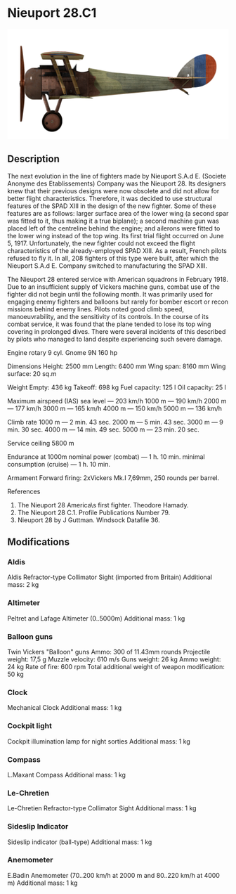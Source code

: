 ﻿# Nieuport 28.C1

![nieuport28](../images/nieuport28.png)

## Description

The next evolution in the line of fighters made by Nieuport S.A.d E. (Societe Anonyme des Etablissements) Company was the Nieuport 28. Its designers knew that their previous designs were now obsolete and did not allow for better flight characteristics. Therefore, it was decided to use structural features of the SPAD XIII in the design of the new fighter. Some of these features are as follows: larger surface area of the lower wing (a second spar was fitted to it, thus making it a true biplane); a second machine gun was placed left of the centreline behind the engine; and ailerons were fitted to the lower wing instead of the top wing. Its first trial flight occurred on June 5, 1917. Unfortunately, the new fighter could not exceed the flight characteristics of the already-employed SPAD XIII. As a result, French pilots refused to fly it. In all, 208 fighters of this type were built, after which the Nieuport S.A.d E. Company switched to manufacturing the SPAD XIII.

The Nieuport 28 entered service with American squadrons in February 1918. Due to an insufficient supply of Vickers machine guns, combat use of the fighter did not begin until the following month. It was primarily used for engaging enemy fighters and balloons but rarely for bomber escort or recon missions behind enemy lines. Pilots noted good climb speed, manoeuvrability, and the sensitivity of its controls. In the course of its combat service, it was found that the plane tended to lose its top wing covering in prolonged dives. There were several incidents of this described by pilots who managed to land despite experiencing such severe damage.


Engine
rotary 9 cyl. Gnome 9N 160 hp

Dimensions
Height: 2500 mm
Length: 6400 mm
Wing span: 8160 mm
Wing surface: 20 sq.m

Weight
Empty: 436 kg
Takeoff: 698 kg
Fuel capacity: 125 l
Oil capacity: 25 l

Maximum airspeed (IAS)
sea level — 203 km/h
1000 m — 190 km/h
2000 m — 177 km/h
3000 m — 165 km/h
4000 m — 150 km/h
5000 m — 136 km/h

Climb rate
1000 m — 2 min. 43 sec.
2000 m — 5 min. 43 sec.
3000 m — 9 min. 30 sec.
4000 m — 14 min. 49 sec.
5000 m — 23 min. 20 sec.

Service ceiling 5800 m

Endurance at 1000m
nominal power (combat) — 1 h. 10 min.
minimal consumption (cruise) — 1 h. 10 min.

Armament
Forward firing: 2хVickers Mk.I 7,69mm, 250 rounds per barrel.

References
1) The Nieuport 28 America\s first fighter. Theodore Hamady.
2) The Nieuport 28 C.1. Profile Publications Number 79.
3) Nieuport 28 by J Guttman. Windsock Datafile 36.

## Modifications


### Aldis

Aldis Refractor-type Collimator Sight (imported from Britain)
Additional mass: 2 kg


### Altimeter

Peltret and Lafage Altimeter (0..5000m)
Additional mass: 1 kg


### Balloon guns

Twin Vickers "Balloon" guns
Ammo: 300 of 11.43mm rounds
Projectile weight: 17,5 g
Muzzle velocity: 610 m/s
Guns weight: 26 kg
Ammo weight: 24 kg
Rate of fire: 600 rpm
Total additional weight of weapon modification: 50 kg


### Clock

Mechanical Clock
Additional mass: 1 kg


### Cockpit light

Cockpit illumination lamp for night sorties
Additional mass: 1 kg


### Compass

L.Maxant Compass
Additional mass: 1 kg


### Le-Chretien

Le-Chretien Refractor-type Collimator Sight
Additional mass: 1 kg


### Sideslip Indicator

Sideslip indicator (ball-type)
Additional mass: 1 kg


### Anemometer

E.Badin Anemometer (70..200 km/h at 2000 m and 80..220 km/h at 4000 m)
Additional mass: 1 kg

